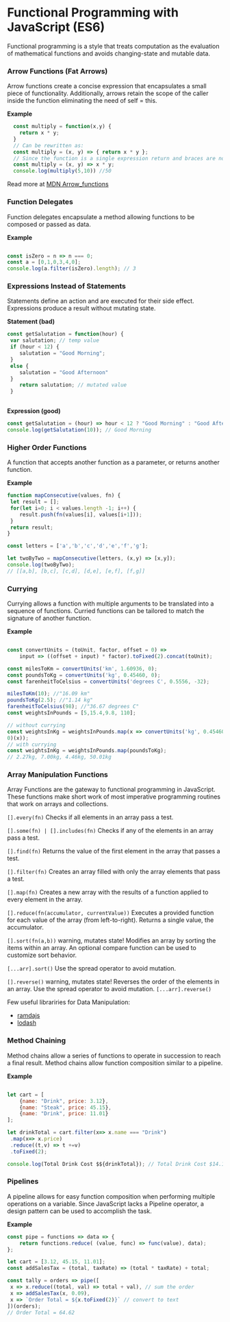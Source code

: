 # Functional Programming with JavaScript (ES6)


<p>Functional programming is a style that treats computation as the evaluation of
mathematical functions and avoids changing-state and mutable data.</p>


### Arrow Functions (Fat Arrows)
Arrow functions create a concise expression that encapsulates a small piece of functionality. Additionally,
arrows retain the scope of the caller inside the function eliminating the need of self = this.

<b>Example</b>
```javascript
  const multiply = function(x,y) {
    return x * y;
  }
  // Can be rewritten as:
  const multiply = (x, y) => { return x * y };
  // Since the function is a single expression return and braces are not needed.
  const multiply = (x, y) => x * y;
  console.log(multiply(5,10)) //50
```

Read more at <a href="https://developer.mozilla.org/en-US/docs/Web/JavaScript/Reference/Functions/Arrow_functions" target="_blank" rel="nofollow">MDN Arrow_functions</a>


### Function Delegates
Function delegates encapsulate a method allowing functions to be composed or passed as data.

<b>Example</b>
```javascript

const isZero = n => n === 0;
const a = [0,1,0,3,4,0];
console.log(a.filter(isZero).length); // 3
```



### Expressions Instead of Statements
Statements define an action and are executed for their side effect. Expressions produce a result without mutating state.


<b>Statement (bad)</b>
```javascript
const getSalutation = function(hour) {
 var salutation; // temp value
 if (hour < 12) {
 	salutation = "Good Morning";
 }
 else {
 	salutation = "Good Afternoon"
 }
 	return salutation; // mutated value
 }
 
```

<b>Expression (good)</b>
```javascript
const getSalutation = (hour) => hour < 12 ? "Good Morning" : "Good Afternoon";
console.log(getSalutation(10)); // Good Morning
```



### Higher Order Functions
A function that accepts another function as a parameter, or returns another function.

<b>Example</b>
```javascript
function mapConsecutive(values, fn) {
 let result = [];
 for(let i=0; i < values.length -1; i++) {
 	result.push(fn(values[i], values[i+1]));
 }
 return result;
}

const letters = ['a','b','c','d','e','f','g'];

let twoByTwo = mapConsecutive(letters, (x,y) => [x,y]);
console.log(twoByTwo);
// [[a,b], [b,c], [c,d], [d,e], [e,f], [f,g]]
```


### Currying
Currying allows a function with multiple arguments to be translated into a sequence of functions. Curried functions can be tailored to match the signature of another function.

<b>Example</b>
```javascript

const convertUnits = (toUnit, factor, offset = 0) => 
	input => ((offset + input) * factor).toFixed(2).concat(toUnit);

const milesToKm = convertUnits('km', 1.60936, 0);
const poundsToKg = convertUnits('kg', 0.45460, 0);
const farenheitToCelsius = convertUnits('degrees C', 0.5556, -32);

milesToKm(10); //"16.09 km"
poundsToKg(2.5); //"1.14 kg"
farenheitToCelsius(98); //"36.67 degrees C"
const weightsInPounds = [5,15.4,9.8, 110];

// without currying
const weightsInKg = weightsInPounds.map(x => convertUnits('kg', 0.45460,
0)(x));
// with currying
const weightsInKg = weightsInPounds.map(poundsToKg);
// 2.27kg, 7.00kg, 4.46kg, 50.01kg
```



### Array Manipulation Functions
Array Functions are the gateway to functional programming in JavaScript. These functions make short work of most imperative programming routines that work on arrays and collections.



`[].every(fn)`
Checks if all elements in an array pass a test.


`[].some(fn) | [].includes(fn)`
Checks if any of the elements in an array pass a test.


`[].find(fn)`
Returns the value of the first element in the array that passes a test.


`[].filter(fn)`
Creates an array filled with only the array elements that pass a test.


`[].map(fn)`
Creates a new array with the results of a function applied to every element in the array.


`[].reduce(fn(accumulator, currentValue))`
Executes a provided function for each value of the array (from left-to-right). Returns a single value, the accumulator.


`[].sort(fn(a,b))` warning, mutates state!
Modifies an array by sorting the items within an array. An optional compare function can be used to customize sort
behavior.

`[...arr].sort()`
Use the spread operator to avoid mutation.


`[].reverse()` warning, mutates state!
Reverses the order of the elements in an array. Use the spread operator to avoid mutation. `[...arr].reverse()`

Few useful librariries for Data Manipulation:
 - <a href="http://ramdajs.com/" target="_blank" rel="nofollow">ramdajs</a>
 - <a href="https://lodash.com" target="_blank" rel="nofollow">lodash</a>
 


### Method Chaining
Method chains allow a series of functions to operate in succession to reach a final result. Method chains allow function composition similar to a pipeline.

<b>Example</b>
```javascript

let cart = [
	{name: "Drink", price: 3.12},
	{name: "Steak", price: 45.15},
	{name: "Drink", price: 11.01}
];

let drinkTotal = cart.filter(x=> x.name === "Drink")
 .map(x=> x.price)
 .reduce((t,v) => t +=v)
 .toFixed(2);

console.log(Total Drink Cost $${drinkTotal}); // Total Drink Cost $14.13
```


### Pipelines
A pipeline allows for easy function composition when performing multiple operations on a variable. Since JavaScript lacks a Pipeline operator, a design pattern can be used to accomplish the task.


<b>Example</b>
```javascript
const pipe = functions => data => {
	return functions.reduce( (value, func) => func(value), data);
};

let cart = [3.12, 45.15, 11.01];
const addSalesTax = (total, taxRate) => (total * taxRate) + total;

const tally = orders => pipe([
 x => x.reduce((total, val) => total + val), // sum the order
 x => addSalesTax(x, 0.09),
 x => `Order Total = ${x.toFixed(2)}` // convert to text
])(orders);
// Order Total = 64.62

```
